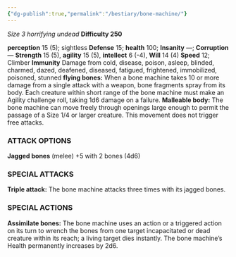 ```yaml
---
{"dg-publish":true,"permalink":"/bestiary/bone-machine/"}
---
```


*Size 3 horrifying undead*
**Difficulty 250**

**perception** 15 (5); sightless 
**Defense** 15; **health** 100; **Insanity** —; **Corruption** — 
**Strength** 15 (5), **agility** 15 (5), **intellect** 6 (-4), **Will** 14 (4) 
**Speed** 12; Climber
**Immunity** Damage from cold, disease, poison, asleep, blinded, charmed, dazed, deafened, diseased, fatigued, frightened, immobilized, poisoned, stunned
**flying bones:** When a bone machine takes 10 or more damage from a single attack with a weapon, bone fragments spray from its body. Each creature within short range of the bone machine must make an Agility challenge roll, taking 1d6 damage on a failure.
**Malleable body:** The bone machine can move freely through openings large enough to permit the passage of a Size 1/4 or larger creature. This movement does not trigger free attacks.
### ATTACK OPTIONS
**Jagged bones** (melee) +5 with 2 bones (4d6)
### SPECIAL ATTACKS
**Triple attack:** The bone machine attacks three times with its jagged bones.
### SPECIAL ACTIONS
**Assimilate bones:** The bone machine uses an action or a triggered action on its turn to wrench the bones from one target incapacitated or dead creature within its reach; a living target dies instantly. The bone machine’s Health permanently increases by 2d6.